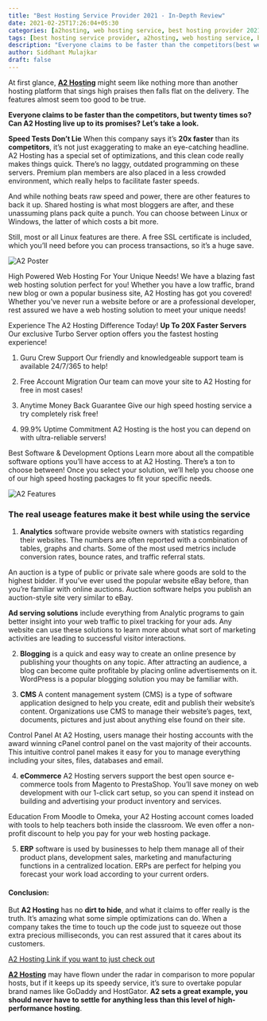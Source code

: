```yaml
---
title: "Best Hosting Service Provider 2021 - In-Depth Review"
date: 2021-02-25T17:26:04+05:30
categories: [a2hosting, web hosting service, best hosting provider 2021, sidblogs, best web host, best wordpress hostings]
tags: [best hosting service provider, a2hosting, web hosting service, best hosting provider 2021, sidblogs, best web host, best wordpress hostings, best web hosting 2021, fastest web hosting]
description: "Everyone claims to be faster than the competitors(best web host), but 20 times so? Can A2 Hosting live up to its promises? Let’s take a look."
author: Siddhant Mulajkar
draft: false
---
```


At first glance, **[A2 Hosting](http://www.a2hosting.com?aid=fceb43ba)** might seem like nothing more than another hosting platform that sings high praises then falls flat on the delivery. The features almost seem too good to be true.

**Everyone claims to be faster than the competitors, but twenty times so? Can A2 Hosting live up to its promises? Let’s take a look.**


**Speed Tests Don’t Lie**
When this company says it’s **20x faster** than its **competitors**, it’s not just exaggerating to make an eye-catching headline. A2 Hosting has a special set of optimizations, and this clean code really makes things quick. There’s no laggy, outdated programming on these servers. Premium plan members are also placed in a less crowded environment, which really helps to facilitate faster speeds.

And while nothing beats raw speed and power, there are other features to back it up. Shared hosting is what most bloggers are after, and these unassuming plans pack quite a punch. You can choose between Linux or Windows, the latter of which costs a bit more.

Still, most or all Linux features are there. A free SSL certificate is included, which you’ll need before you can process transactions, so it’s a huge save.

![A2 Poster](/images/postimgs/a2main.png)

High Powered Web Hosting For Your Unique Needs!
We have a blazing fast web hosting solution perfect for you! Whether you have a low traffic, brand new blog or own a popular business site, A2 Hosting has got you covered! Whether you’ve never run a website before or are a professional developer, rest assured we have a web hosting solution to meet your unique needs!

Experience The A2 Hosting Difference Today! **Up To 20X Faster Servers**
Our exclusive Turbo Server option offers you the fastest hosting experience!


1. Guru Crew Support Our friendly and knowledgeable support team is available 24/7/365 to help!

2. Free Account Migration Our team can move your site to A2 Hosting for free in most cases!

3. Anytime Money Back Guarantee Give our high speed hosting service a try completely risk free!

4. 99.9% Uptime Commitment A2 Hosting is the host you can depend on with ultra-reliable servers!

Best Software & Development Options
Learn more about all the compatible software options you’ll have access to at A2 Hosting. There’s a ton to choose between! Once you select your solution, we’ll help you choose one of our high speed hosting packages to fit your specific needs.

![A2 Features](/images/postimgs/features.png)

### The real useage features make it best while using the service

1. **Analytics** software provide website owners with statistics regarding their websites. The numbers are often reported with a combination of tables, graphs and charts. Some of the most used metrics include conversion rates, bounce rates, and traffic referral stats.

An auction is a type of public or private sale where goods are sold to the highest bidder. If you’ve ever used the popular website eBay before, than you’re familiar with online auctions. Auction software helps you publish an auction-style site very similar to eBay.

**Ad serving solutions** include everything from Analytic programs to gain better insight into your web traffic to pixel tracking for your ads. Any website can use these solutions to learn more about what sort of marketing activities are leading to successful visitor interactions.

2. **Blogging** is a quick and easy way to create an online presence by publishing your thoughts on any topic. After attracting an audience, a blog can become quite profitable by placing online advertisements on it. WordPress is a popular blogging solution you may be familiar with.

3. **CMS**
A content management system (CMS) is a type of software application designed to help you create, edit and publish their website’s content. Organizations use CMS to manage their website’s pages, text, documents, pictures and just about anything else found on their site.

Control Panel
At A2 Hosting, users manage their hosting accounts with the award winning cPanel control panel on the vast majority of their accounts. This intuitive control panel makes it easy for you to manage everything including your sites, files, databases and email.

4. **eCommerce**
A2 Hosting servers support the best open source e-commerce tools from Magento to PrestaShop. You’ll save money on web development with our 1-click cart setup, so you can spend it instead on building and advertising your product inventory and services.

Education
From Moodle to Omeka, your A2 Hosting account comes loaded with tools to help teachers both inside the classroom. We even offer a non-profit discount to help you pay for your web hosting package.

5. **ERP** software is used by businesses to help them manage all of their product plans, development sales, marketing and manufacturing functions in a centralized location. ERPs are perfect for helping you forecast your work load according to your current orders.

#### Conclusion:
But **A2 Hosting** has no **dirt to hide**, and what it claims to offer really is the truth. It’s amazing what some simple optimizations can do. When a company takes the time to touch up the code just to squeeze out those extra precious milliseconds, you can rest assured that it cares about its customers.

[A2 Hosting Link if you want to just check out](http://www.a2hosting.com?aid=fceb43ba)

**[A2 Hosting](http://www.a2hosting.com?aid=fceb43ba)** may have flown under the radar in comparison to more popular hosts, but if it keeps up its speedy service, it’s sure to overtake popular brand names like GoDaddy and HostGator. **A2 sets a great example, you should never have to settle for anything less than this level of high-performance hosting**.


